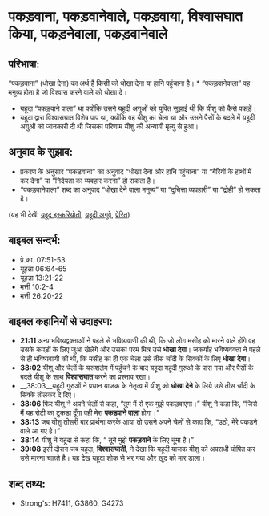 # पकड़वाना, पकड़वानेवाले, पकड़वाया, विश्वासघात किया, पकड़नेवाला, पकड़वानेवाले #

## परिभाषा: ##

“पकड़वाना” (धोखा देना) का अर्थ है किसी को धोखा देना या हानि पहुंचाना है। * “पकड़वानेवाला” वह मनुष्य होता है जो विश्वास करने वाले को धोखा दे।

* यहूदा “पकड़वाने वाला” था क्योंकि उसने यहूदी अगुओं को युक्ति सुझाई थी कि यीशु को कैसे पकड़ें।
* यहूदा द्वारा विश्वासघात विशेष पाप था, क्योंकि वह यीशु का चेला था और उसने पैसों के बदले में यहूदी अगुओं को जानकारी दी थी जिसका परिणाम यीशु की अन्यायी मृत्यु से हुआ।

## अनुवाद के सुझाव: ##

* प्रकरण के अनुसार “पकड़वाना” का अनुवाद “धोखा देना और हानि पहुंचाना” या “बैरियों के हाथों में कर देना” या “निर्दयता का व्यवहार करना” हो सकता है।
* “पकड़वानेवाला” शब्द का अनुवाद “धोखा देने वाला मनुष्य” या “दुचित्ता व्यवहारी” या “द्रोही” हो सकता है।

(यह भी देखें: [यहूद इस्करियोती](../judasiscariot.md), [यहूदी अगुवे](../jewishleaders.md), [प्रेरित](../apostle.md))

## बाइबल सन्दर्भ: ##

* प्रे.का. 07:51-53
* यूहन्ना 06:64-65
* यूहन्ना 13:21-22
* मत्ती 10:2-4
* मत्ती 26:20-22

## बाइबल कहानियों से उदाहरण: ##

* __21:11__  अन्य भविष्यद्वक्ताओं ने पहले से भविष्यवाणी की थी, कि जो लोग मसीह को मारने वाले होंगे वह उसके कपड़ों के लिए जुआ खेलेंगे और उसका परम मित्र उसे __धोखा देगा__। जकर्याह भविष्यवक्ता ने पहले से ही भविष्यवाणी की थी, कि मसीह का ही एक चेला उसे तीस चाँदी के सिक्कों के लिए __धोखा देगा__।
* __38:02__  यीशु और चेलों के यरूशलेम में पहुँचने के बाद यहूदा यहूदी गुरुओ के पास गया और पैसों के बदले यीशु के साथ __विश्वासघात__ करने का प्रस्ताव रखा।
* __38:03__यहूदी गुरुओं ने प्रधान याजक के नेतृत्व में यीशु को __धोखा देने__ के लिये उसे तीस चाँदी के सिक्के तोलकर दे दिए।
* __38:06__ फिर यीशु ने अपने चेलों से कहा, “तुम में से एक मुझे पकड़वाएगा।” यीशु ने कहा कि, “जिसे मैं यह रोटी का टुकड़ा दूँगा वही मेरा __पकड़वाने वाला__ होगा।”
* __38:13__ जब यीशु तीसरी बार प्रार्थना करके आया तो उसने अपने चेलों से कहा कि, “उठो, मेरे पकड़ने वाले आ गए है।”
* __38:14__  यीशु ने यहूदा से कहा कि, “ तूने मुझे __पकड़वाने__ के लिए चूमा है।”
* __39:08__ इसी दौरान जब यहूदा, __विश्वासघाती__, ने देखा कि यहूदी याजक यीशु को अपराधी घोषित कर उसे मारना चाहते है। यह देख यहूदा शोक से भर गया और खुद को मार डाला।

## शब्द तथ्य: ##

* Strong's: H7411, G3860, G4273
